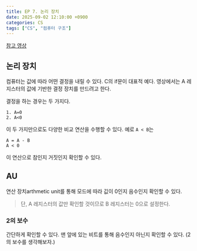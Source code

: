 ```yaml
---
title: EP 7. 논리 장치
date: 2025-09-02 12:10:00 +0900
categories: CS
tags: ["CS", "컴퓨터 구조"]
---
```


[참고 영상](https://youtu.be/pAXWQMzJBsM?si=Hyiz5CJESYBjj3n4)

## 논리 장치

컴퓨터는 값에 따라 어떤 결정을 내릴 수 있다. C의 if문이 대표적 예다. 영상에서는 A 레지스터의 값에 기반한 결정 장치를 만드려고 한다.

결정을 하는 경우는 두 가지다.

```
1. A=0 
2. A<0
```

이 두 가지만으로도 다양한 비교 연산을 수행할 수 있다. 예로 `A < B`는

```
A = A - B
A < 0
```
이 연산으로 참인지 거짓인지 확인할 수 있다.

## AU

연산 장치arthmetic unit를 통해 모드에 따라 깂이 0인지 음수인지 확인할 수 있다. 

> 단, A 레지스터의 값만 확인할 것이므로 B 레지스터는 0으로 설정한다.

### 2의 보수

간단하게 확인할 수 있다. 맨 앞에 있는 비트를 통해 음수인지 아닌지 확인할 수 있다. (2의 보수를 생각해보자.)